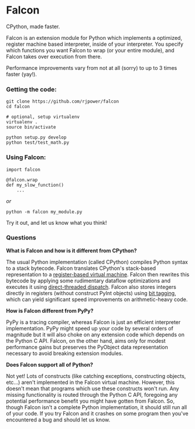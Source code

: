 Falcon
======

CPython, made faster.

Falcon is an extension module for Python which implements a optimized, register machine based interpreter,
inside of your interpreter.  You specify which functions you want Falcon to wrap (or your entire module), and
Falcon takes over execution from there.  

Performance improvements vary from not at all (sorry) to up to 3 times faster (yay!).

### Getting the code:

    git clone https://github.com/rjpower/falcon
    cd falcon

    # optional, setup virtualenv
    virtualenv .
    source bin/activate

    python setup.py develop
    python test/test_math.py

### Using Falcon:
    
    import falcon
    
    @falcon.wrap
    def my_slow_function()
        ...

_or_

    python -m falcon my_module.py

Try it out, and let us know what you think!


### Questions

**What is Falcon and how is it different from CPython?**

The usual Python implementation (called CPython) compiles Python syntax to a stack bytecode. 
Falcon translates CPython's stack-based representation to a 
[register-based virtual machine](http://stackoverflow.com/questions/11120343/advantages-of-stack-based-bytecodes-or-infinite-register-machines). 
Falcon then rewrites this bytecode by applying some rudimentary dataflow optimizations and executes it using [direct-threaded dispatch](https://blog.mozilla.org/dmandelin/2008/06/03/squirrelfish/).
Falcon also stores integers directly in registers (without construct PyInt objects) using [bit tagging](http://mail.python.org/pipermail/python-dev/2004-July/046139.html), which 
can yield significant speed improvements on arithmetic-heavy code. 

**How is Falcon different from PyPy?**

PyPy is a tracing compiler, whereas Falcon is just an efficient interpreter implementation. 
PyPy might speed up your code by several orders of magnitude but it will also choke on any extension code
which depends on the Python C API. Falcon, on the other hand, aims only for modest performance gains but preserves
the PyObject data representation necessary to avoid breaking extension modules. 

**Does Falcon support all of Python?** 

Not yet! Lots of constructs (like catching exceptions, constructing objects, etc...) aren't implemented in the Falcon virtual machine.
However, this doesn't mean that programs which use these constructs won't run. Any missing functionality is routed through the Python C API, 
foregoing any potential performance benefit you might have gotten from Falcon. So, though Falcon isn't a complete Python implementation, 
it should still run all of your code. If you try Falcon and it crashes on some program then you've encountered a bug and should let us know. 
